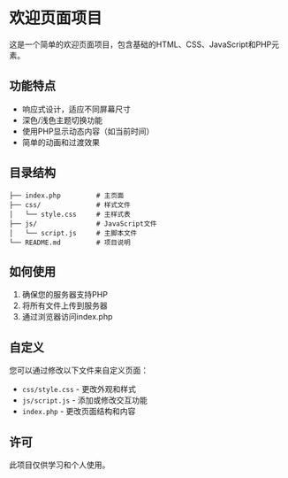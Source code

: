 # 欢迎页面项目

这是一个简单的欢迎页面项目，包含基础的HTML、CSS、JavaScript和PHP元素。

## 功能特点

- 响应式设计，适应不同屏幕尺寸
- 深色/浅色主题切换功能
- 使用PHP显示动态内容（如当前时间）
- 简单的动画和过渡效果

## 目录结构

```
├── index.php         # 主页面
├── css/              # 样式文件
│   └── style.css     # 主样式表
├── js/               # JavaScript文件
│   └── script.js     # 主脚本文件
└── README.md         # 项目说明
```

## 如何使用

1. 确保您的服务器支持PHP
2. 将所有文件上传到服务器
3. 通过浏览器访问index.php

## 自定义

您可以通过修改以下文件来自定义页面：

- `css/style.css` - 更改外观和样式
- `js/script.js` - 添加或修改交互功能
- `index.php` - 更改页面结构和内容

## 许可

此项目仅供学习和个人使用。